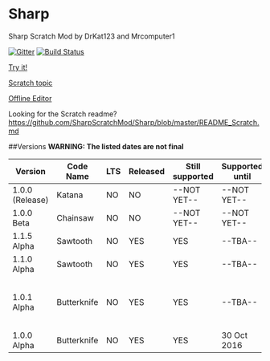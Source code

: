 # Sharp
Sharp Scratch Mod by DrKat123 and Mrcomputer1

[![Gitter](https://badges.gitter.im/SharpScratchMod/Sharp.svg)](https://gitter.im/SharpScratchMod/Sharp?utm_source=badge&utm_medium=badge&utm_campaign=pr-badge&utm_content=body_badge)
[![Build Status](https://travis-ci.org/SharpScratchMod/Sharp.svg?branch=master)](https://travis-ci.org/SharpScratchMod/Sharp)

[Try it!](https://sharpscratchmod.github.io/Sharp.swf)

[Scratch topic](https://scratch.mit.edu/discuss/topic/199192/)

[Offline Editor](https://sharpscratchmod.github.io/sharp-offline-downloads/publish.htm)

Looking for the Scratch readme? https://github.com/SharpScratchMod/Sharp/blob/master/README_Scratch.md

##Versions
<b>WARNING: The listed dates are not final</b>

Version            | Code Name        | LTS | Released | Still supported | Supported until | Notes
------------------ | ---------------- | --- | -------- | --------------- | --------------- | -----------------------------
1.0.0 (Release)    | Katana           | NO  | NO       | --NOT YET--     | --NOT YET--     | 
1.0.0 Beta         | Chainsaw         | NO  | NO       | --NOT YET--     | --NOT YET--     |
1.1.5 Alpha		   | Sawtooth         | NO  | YES	   | YES             | --TBA--         | 		
1.1.0 Alpha        | Sawtooth         | NO  | YES      | YES     | --TBA--     |
1.0.1 Alpha        | Butterknife      | NO  | YES      | YES     | --TBA--     | Will replace 1.0.0 Alpha support
1.0.0 Alpha        | Butterknife      | NO  | YES      | YES             | 30 Oct 2016     | 
